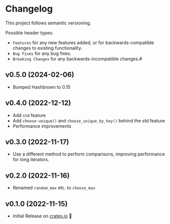 # Changelog

This project follows semantic versioning.

Possible header types:

- `Features` for any new features added, or for backwards-compatible
  changes to existing functionality.
- `Bug Fixes` for any bug fixes.
- `Breaking Changes` for any backwards-incompatible changes.#

## v0.5.0 (2024-02-06)

- Bumped Hashbrown to 0.15

## v0.4.0 (2022-12-12)

- Add `std` feature
- Add `choose-unique()` and `choose_unique_by_key()` behind the std feature
- Performance improvements

## v0.3.0 (2022-11-17)

- Use a different method to perform comparisons, improving performance for long iterators.

## v0.2.0 (2022-11-16)

- Renamed `random_max` etc. to `choose_max`

## v0.1.0 (2022-11-15)

- Initial Release on [crates.io] :tada:

[crates.io]: https://crates.io/crates/kindness
